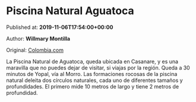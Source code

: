 
# Piscina Natural Aguatoca

Published at: **2019-11-06T17:54:00+00:00**

Author: **Willmary Montilla**

Original: [Colombia.com](https://www.colombia.com/turismo/noticias/piscina-natural-aguatoca-246682)

La Piscina Natural de Aguatoca, queda ubicada en Casanare, y es una maravilla que no puedes dejar de visitar, si viajas por la región. Queda a 30 minutos de Yopal, vía al Morro.
Las formaciones rocosas de la piscina natural deleita dos círculos naturales, cada uno de diferentes tamaños y  profundidades. El primero mide 10 metros de largo y tiene 2 metros de profundidad.
